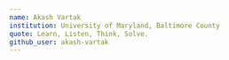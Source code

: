 ```yaml
---
name: Akash Vartak
institution: University of Maryland, Baltimore County
quote: Learn, Listen, Think, Solve.
github_user: akash-vartak
---
```

